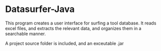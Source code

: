 # Datasurfer-Java

This program creates a user interface for surfing a tool database. It reads excel files, and extracts the relevant data, and organizes them in a searchable manner.

A project source folder is included, and an exceutable .jar


